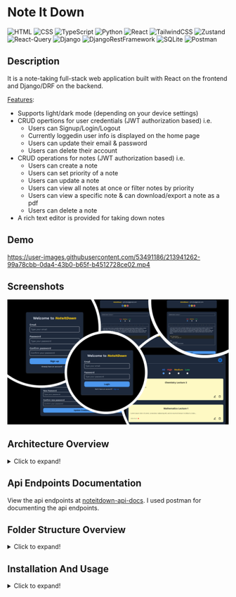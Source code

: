# Note It Down
![HTML](https://img.shields.io/badge/-HTML-gray?style=flat&logo=html5)
![CSS](https://img.shields.io/badge/-CSS-1fb30e?style=flat&logo=css3)
![TypeScript](https://img.shields.io/badge/-TypeScript-black?style=flat&logo=typescript)
![Python](https://img.shields.io/badge/-Python-black?style=flat&logo=python)
![React](https://img.shields.io/badge/-React-black?style=flat&logo=react)
![TailwindCSS](https://img.shields.io/badge/-TailwindCSS-566be8?style=flat&logo=tailwindcss)
![Zustand](https://img.shields.io/badge/-Zustand-566be8?style=flat&logo=zustand)
![React-Query](https://img.shields.io/badge/-React%20Query-f2cbde?style=flat&logo=reactquery)
![Django](https://img.shields.io/badge/-Django-9ef0b4?style=flat&logo=django&logoColor=darkgreen)
![DjangoRestFramework](https://img.shields.io/badge/-Django%20Rest%20Framework-9ef0b4?style=flat)
![SQLite](https://img.shields.io/badge/-SQLite-white?style=flat&logo=sqlite&logoColor=blue)
![Postman](https://img.shields.io/badge/-Postman-black?style=flat&logo=postman&logoColor=orange)

## Description
It is a note-taking full-stack web application built with React on the frontend and Django/DRF on the backend.

<ins>Features</ins>:

- Supports light/dark mode (depending on your device settings)
- CRUD opertions for user credentials (JWT authorization based) i.e.
  - Users can Signup/Login/Logout
  - Currently loggedin user info is displayed on the home page
  - Users can update their email & password
  - Users can delete their account
- CRUD operations for notes (JWT authorization based) i.e.
  - Users can create a note
  - Users can set priority of a note
  - Users can update a note
  - Users can view all notes at once or filter notes by priority
  - Users can view a specific note & can download/export a note as a pdf
  - Users can delete a note
- A rich text editor is provided for taking down notes

## Demo
https://user-images.githubusercontent.com/53491186/213941262-99a78cbb-0da4-43b0-b65f-b4512728ce02.mp4

## Screenshots
![](readme_res//Screenshots.png)

## Architecture Overview 
<details>
    <summary>Click to expand!</summary>
    <br/>

![](readme_res//NoteItDown%20Architecture.png)

> **<ins>Note to self</ins>:** _This section is meant to give an overview of how the frontend & backend are structured and how they communicate with each other. If refactoring or adding new features alter the architecture, change the pictures too via [draw.io](https://draw.io/) using the file `NoteItDown Architecture.drawio` in `readme_res` folder._

</details>

## Api Endpoints Documentation
View the api endpoints at [noteitdown-api-docs](https://documenter.getpostman.com/view/25138891/2s8Z73xqLn). I used postman for documenting the api endpoints.

## Folder Structure Overview
<details>
    <summary>Click to expand!</summary>
    <br/>

<img src="readme_res//Folder%20Structure%20Dissection.png" height="400"/>

> **<ins>Note to self</ins>:** _This section is meant to give an overview of how the folders are structured. If refactoring or adding new features alter the folder structure, change the pictures too via [draw.io](https://draw.io/) using the file `Folder Structure Dissection.drawio` in `readme_res` folder._

</details>

## Installation And Usage
<details>
    <summary>Click to expand!</summary>
    <br/>
  
#### <ins>**General**</ins>
- Built on `OS: Windows 10`.
- Download/clone this repository using `git clone https://github.com/AI-14/note-it-down.git`.
- `cd note-it-down`.
- NOTE: First run backend server, then run frontend.

#### <ins>**For frontend**</ins>
1. Installation
   - Make sure you have the following versions and softwares/engines installed:
     - `node: >= 16.14.0`
     - `npm: >= 8.3.1`
   - Make sure you are in the project's directory. Then run the command `cd frontend`.
   - Then install all dependencies by typing in the terminal `npm install` or `npm i`.
   - To install devDependencies, type `npm install --save-dev`.
   
   > **Note:** _If any dependency is missing or an error shows up, install it using `npm install moduleName`_.

2. Usage
   - To start the project, type `npm start`.

#### <ins>**For backend**</ins>
1. Installation
   - Make sure you have the following versions and softwares/engines installed:
     - `python: >= 3.8`
     - `pip: >= 21.3.1`
   - Make sure you are in the project's directory. Then run the command `cd backend`.
   - Then create a virtual environment using the command `py -m venv yourVenvName` and activate it using `yourVenvName\Scripts\activate.bat`.
   - Then run the following command `pip install -r requirements.txt`. With this, all the dependencies will be installed in your virtual environment.
   - Then run the commands:
     - `python manage.py makemigrations`
     - `python manage.py migrate`

   > **Note:** _If any dependency is missing or an error shows up, install it using `pip install moduleName`_.

2. Usage
   - To start the project, type `python manage.py runserver`.

</details>

